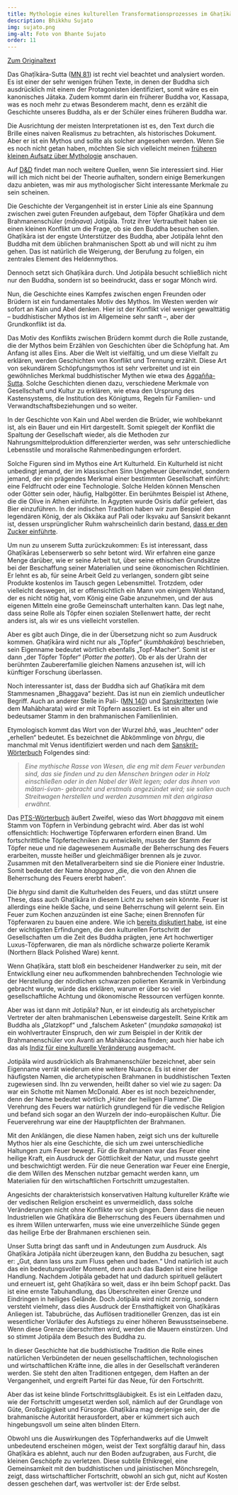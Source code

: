 ```yaml
---
title: Mythologie eines kulturellen Transformationsprozesses im Ghaṭīkāra-Sutta
description: Bhikkhu Sujato
img: sujato.png
img-alt: Foto von Bhante Sujato
order: 11
---
```


[Zum Originaltext](https://discourse.suttacentral.net/t/a-mythology-of-cultural-transformation-in-the-gha-ikara-sutta/4657)

Das Ghaṭīkāra-Sutta ([MN 81](/suttas/#mn81/de/sabbamitta:0.1)) ist recht viel beachtet und analysiert worden. Es ist einer der sehr wenigen frühen Texte, in denen der Buddha sich ausdrücklich mit einem der Protagonisten identifiziert, somit wäre es ein kanonisches Jātaka. Zudem kommt darin ein früherer Buddha vor, Kassapa, was es noch mehr zu etwas Besonderem macht, denn es erzählt die Geschichte unseres Buddha, als er der  Schüler eines früheren Buddha war.

Die Ausrichtung der meisten Interpretationen ist es, den Text durch die Brille eines naiven Realismus zu betrachten, als historisches Dokument. Aber er ist ein Mythos und sollte als solcher angesehen werden. Wenn Sie es noch nicht getan haben, möchten Sie sich vielleicht meinen [früheren kleinen Aufsatz über Mythologie](/Mythologie/Mythos) anschauen.

Auf [D&D](https://discourse.suttacentral.net) findet man noch weitere Quellen, wenn Sie interessiert sind. Hier will ich mich nicht bei der Theorie aufhalten, sondern einige Bemerkungen dazu anbieten, was mir aus mythologischer Sicht interessante Merkmale zu sein scheinen.

Die Geschichte der Vergangenheit ist in erster Linie als eine Spannung zwischen zwei guten Freunden aufgebaut, dem Töpfer Ghaṭīkāra und dem Brahmanenschüler (*māṇava*) Jotipāla. Trotz ihrer Vertrautheit haben sie einen kleinen Konflikt um die Frage, ob sie den Buddha besuchen sollen. Ghaṭīkāra ist der engste Unterstützer des Buddha, aber Jotipāla lehnt den Buddha mit dem üblichen brahmanischen Spott ab und will nicht zu ihm gehen. Das ist natürlich die Weigerung, der Berufung zu folgen, ein zentrales Element des Heldenmythos.

Dennoch setzt sich Ghaṭīkāra durch. Und Jotipāla besucht schließlich nicht nur den Buddha, sondern ist so beeindruckt, dass er sogar Mönch wird.

Nun, die Geschichte eines Kampfes zwischen engen Freunden oder Brüdern ist ein fundamentales Motiv des Mythos. Im Westen werden wir sofort an Kain und Abel denken. Hier ist der Konflikt viel weniger gewalttätig – buddhistischer Mythos ist im Allgemeine sehr sanft –, aber der Grundkonflikt ist da.

Das Motiv des Konflikts zwischen Brüdern kommt durch die Rolle zustande, die der Mythos beim Erzählen von Geschichten über die Schöpfung hat. Am Anfang ist alles Eins. Aber die Welt ist vielfältig, und um diese Vielfalt zu erklären, werden Geschichten von Konflikt und Trennung erzählt. Diese Art von sekundärem Schöpfungsmythos ist sehr verbreitet und ist ein gewöhnliches Merkmal buddhistischer Mythen wie etwa des [Aggañña-Sutta](/suttas/#dn27/de/sabbamitta:0.1). Solche Geschichten dienen dazu, verschiedene Merkmale von Gesellschaft und Kultur zu erklären, wie etwa den Ursprung des Kastensystems, die Institution des Königtums, Regeln für Familien- und Verwandtschaftsbeziehungen und so weiter.

In der Geschichte von Kain und Abel werden die Brüder, wie wohlbekannt ist, als ein Bauer und ein Hirt dargestellt. Somit spiegelt der Konflikt die Spaltung der Gesellschaft wieder, als die Methoden zur Nahrungsmittelproduktion differenzierter werden, was sehr unterschiedliche Lebensstile und moralische Rahmenbedingungen erfordert.

Solche Figuren sind im Mythos eine Art Kulturheld. Ein Kulturheld ist nicht unbedingt jemand, der im klassischen Sinn Ungeheuer überwindet, sondern jemand, der ein prägendes Merkmal einer bestimmten Gesellschaft einführt: eine Feldfrucht oder eine Technologie. Solche Helden können Menschen oder Götter sein oder, häufig, Halbgötter. Ein berühmtes Beispiel ist Athene, die die Olive in Athen einführte. In Ägypten wurde Osiris dafür gefeiert, das Bier einzuführen. In der indischen Tradition haben wir zum Bespiel den legendären König, der als Okkāka auf Pali oder Ikṣvaku auf Sanskrit bekannt ist, dessen ursprünglicher Ruhm wahrscheinlich darin bestand, [dass er den Zucker einführte](https://en.wikipedia.org/wiki/Solar_dynasty#In_Jainism).

Um nun zu unserem Sutta zurückzukommen: Es ist interessant, dass Ghaṭīkāras Lebenserwerb so sehr betont wird. Wir erfahren eine ganze Menge darüber, wie er seine Arbeit tut, über seine ethischen Grundsätze bei der Beschaffung seiner Materialien und seine ökonomischen Richtlinien. Er lehnt es ab, für seine Arbeit Geld zu verlangen, sondern gibt seine Produkte kostenlos im Tausch gegen Lebensmittel. Trotzdem, oder vielleicht deswegen, ist er offensichtlich ein Mann von einigem Wohlstand, der es nicht nötig hat, vom König eine Gabe anzunehmen, und der aus eigenen Mitteln eine große Gemeinschaft unterhalten kann. Das legt nahe, dass seine Rolle als Töpfer einen sozialen Stellenwert hatte, der recht anders ist, als wir es uns vielleicht vorstellen.

Aber es gibt auch Dinge, die in der Übersetzung nicht so zum Ausdruck kommen. Ghaṭīkāra wird nicht nur als „Töpfer“ (*kumbhakāra*) beschrieben, sein Eigenname bedeutet wörtlich ebenfalls „Topf-Macher“. Somit ist er dann „der Töpfer Töpfer“ (*Potter the potter*). Ob er als der Urahn der berühmten Zaubererfamilie gleichen Namens anzusehen ist, will ich künftiger Forschung überlassen.

Noch interessanter ist, dass der Buddha sich auf Ghaṭīkāra mit dem Stammesnamen „Bhaggava“ bezieht. Das ist nun ein ziemlich undeutlicher Begriff. Auch an anderer Stelle in Pali- ([MN 140](/suttas/#mn140/de/sabbamitta:0.1)) und [Sanskrittexten](http://sanskritdictionary.com/bh%C4%81rgava/163270/1) (wie dem Mahābharata) wird er mit Töpfern assoziiert. Es ist ein alter und bedeutsamer Stamm in den brahmanischen Familienlinien.

Etymologisch kommt das Wort von der Wurzel *bhā*, was „leuchten“ oder „erhellen“ bedeutet. Es bezeichnet die Abkömmlinge von *bhṛgu*, die manchmal mit Venus identifiziert werden und nach dem [Sanskrit-Wörterbuch](http://sanskritdictionary.com/bh%E1%B9%9Bgu/165883/1) Folgendes sind:

>*Eine mythische Rasse von Wesen, die eng mit dem Feuer verbunden sind, das sie finden und zu den Menschen bringen oder in Holz einschließen oder in den Nabel der Welt legen; oder das ihnen von *mātari-śvan-* gebracht und erstmals angezündet wird; sie sollen auch Streitwagen herstellen und werden zusammen mit den *aṅgirasa* erwähnt.*

Das [PTS-Wörterbuch](https://suttacentral.net/define/bhaggava) äußert Zweifel, wieso das Wort *bhaggava* mit einem Stamm von Töpfern in Verbindung gebracht wird. Aber das ist wohl offensichtlich: Hochwertige Töpferwaren erfordern einen Brand. Um fortschrittliche Töpfertechniken zu entwickeln, musste der Stamm der Töpfer neue und nie dagewesenem Ausmaße der Beherrschung des Feuers erarbeiten, musste heißer und gleichmäßiger brennen als je zuvor. Zusammen mit den Metallverarbeitern sind sie die Pioniere einer Industrie. Somit bedeutet der Name *bhaggava* „die, die von den Ahnen die Beherrschung des Feuers ererbt haben“.

Die *bhṛgu* sind damit die Kulturhelden des Feuers, und das stützt unsere These, dass auch Ghaṭīkāra in diesem Licht zu sehen sein könnte. Feuer ist allerdings eine heikle Sache, und seine Beherrschung will gelernt sein. Ein Feuer zum Kochen anzuzünden ist eine Sache; einen Brennofen für Töpferwaren zu bauen eine andere. Wie ich [bereits diskutiert habe](https://discourse.suttacentral.net/t/nanda-and-northern-black-polished-ware/2919), ist eine der wichtigsten Erfindungen, die den kulturellen Fortschritt der Gesellschaften um die Zeit des Buddha prägten, jene Art hochwertiger Luxus-Töpferwaren, die man als nördliche schwarze polierte Keramik (Northern Black Polished Ware) kennt.

Wenn Ghaṭīkāra, statt bloß ein bescheidener Handwerker zu sein, mit der Entwickllung einer neu aufkommenden bahnbrechenden Technologie wie der Herstellung der nördlichen schwarzen polierten Keramik in Verbindung gebracht wurde, würde das erklären, warum er über so viel gesellschaftliche Achtung und ökonomische Ressourcen verfügen konnte.

Aber was ist dann mit Jotipāla? Nun, er ist eindeutig als archetypischer Vertreter der alten brahmanischen Lebensweise dargestellt. Seine Kritik am Buddha als „Glatzkopf“ und „falschem Asketen“ (*muṇḍaka samaṇaka*) ist ein wohlvertrauter Einspruch, den wir zum Beispiel in der Kritik der Brahmanenschüler von Avanti an Mahākaccāna finden; auch hier habe ich das als [Indiz für eine kulturelle Veränderung](/Mythologie/mahakaccana) ausgemacht.

Jotipāla wird ausdrücklich als Brahmanenschüler bezeichnet, aber sein Eigenname verrät wiederum eine weitere Nuance. Es ist einer der häufigsten Namen, die archetypischen Brahmanen in buddhistischen Texten zugewiesen sind. Ihn zu verwenden, heißt daher so viel wie zu sagen: Da war ein Schotte mit Namen McDonald. Aber es ist noch bezeichnender, denn der Name bedeutet wörtlich „Hüter der heiligen Flamme“. Die Verehrung des Feuers war natürlich grundlegend für die vedische Religion und befand sich sogar an den Wurzeln der indo-europäischen Kultur. Die Feuerverehrung war eine der Hauptpflichten der Brahmanen.

Mit den Anklängen, die diese Namen haben, zeigt sich uns der kulturelle Mythos hier als eine Geschichte, die sich um zwei unterschiedliche Haltungen zum Feuer bewegt. Für die Brahmanen war das Feuer eine heilige Kraft, ein Ausdruck der Göttlichkeit der Natur, und musste geehrt und beschwichtigt werden. Für die neue Generation war Feuer eine Energie, die dem Willen des Menschen nutzbar gemacht werden kann, um Materialien für den wirtschaftlichen Fortschritt umzugestalten.

Angesichts der charakteristsich konservativen Haltung kultureller Kräfte wie der vedischen Religion erscheint es unvermeidlich, dass solche Veränderungen nicht ohne Konflikte vor sich gingen. Denn dass die neuen Industriellen wie Ghaṭīkāra die Beherrschung des Feuers übernahmen und es ihrem Willen unterwarfen, muss wie eine unverzeihliche Sünde gegen das heilige Erbe der Brahmanen erschienen sein.

Unser Sutta bringt das sanft und in Andeutungen zum Ausdruck. Als Ghaṭīkāra Jotipāla nicht überzeugen kann, den Buddha zu besuchen, sagt er: „Gut, dann lass uns zum Fluss gehen und baden.“ Und natürlich ist auch das ein bedeutungsvoller Moment, denn auch das Baden ist eine heilige Handlung. Nachdem Jotipāla gebadet hat und dadurch spirituell geläutert und erneuert ist, geht Ghaṭīkāra so weit, dass er ihn beim Schopf packt. Das ist eine ernste Tabuhandlung, das Überschreiten einer Grenze und Eindringen in heiliges Gelände. Doch Jotipāla wird nicht zornig, sondern versteht vielmehr, dass dies Ausdruck der Ernsthaftigkeit von Ghaṭīkāras Anliegen ist. Tabubrüche, das Auflösen traditioneller Grenzen, das ist ein wesentlicher Vorläufer des Aufstiegs zu einer höheren Bewusstseinsebene. Wenn diese Grenze überschritten wird, werden die Mauern einstürzen. Und so stimmt Jotipāla dem Besuch des Buddha zu.

In dieser Geschichte hat die buddhistische Tradition die Rolle eines natürlichen Verbündeten der neuen gesellschaftlichen, technologischen und wirtschaftlichen Kräfte inne, die alles in der Gesellschaft veränderen werden. Sie steht den alten Traditionen entgegen, dem Haften an der Vergangenheit, und ergreift Partei für das Neue, für den Fortschritt.

Aber das ist keine blinde Fortschrittsgläubigkeit. Es ist ein Leitfaden dazu, wie der Fortschritt umgesetzt werden soll, nämlich auf der Grundlage von Güte, Großzügigkeit und Fürsorge. Ghaṭīkāra mag derjenige sein, der die brahmanische Autorität herausfordert, aber er kümmert sich auch hingebungsvoll um seine alten blinden Eltern.

Obwohl uns die Auswirkungen des Töpferhandwerks auf die Umwelt unbedeutend erscheinen mögen, weist der Text sorgfältig darauf hin, dass Ghaṭīkāra es ablehnt, auch nur den Boden aufzugraben, aus Furcht, die kleinen Geschöpfe zu verletzen. Diese subtile Ethikregel, eine Gemeinsamkeit mit den buddhistischen und jainistischen Mönchsregeln, zeigt, dass wirtschaftlicher Fortschritt, obwohl an sich gut, nicht auf Kosten dessen geschehen darf, was wertvoller ist: der Erde selbst.